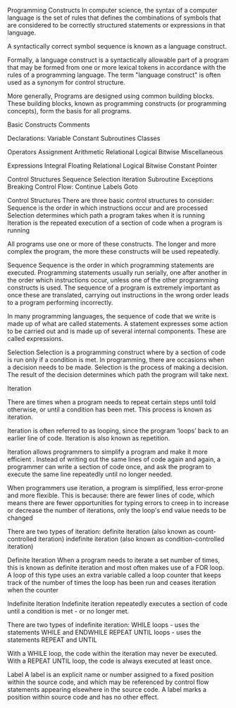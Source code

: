 Programming Constructs
In computer science, the syntax of a computer language is the set of rules that defines the combinations of symbols that are considered to be correctly structured statements or expressions in that language.

A syntactically correct symbol sequence is known as a language construct.

Formally, a language construct is a syntactically allowable part of a program that may be formed from one or more lexical tokens in accordance with the rules of a programming language. The term "language construct" is often used as a synonym for control structure.

More generally, Programs are designed using common building blocks. These building blocks, known as programming constructs (or programming concepts), form the basis for all programs.

Basic Constructs
  Comments

  Declarations:
    Variable
    Constant
    Subroutines
    Classes

  Operators
    Assignment
    Arithmetic
    Relational
    Logical
    Bitwise
    Miscellaneous

  Expressions
    Integral
    Floating
    Relational
    Logical
    Bitwise
    Constant
    Pointer

  Control Structures
    Sequence
    Selection
    Iteration
    Subroutine
    Exceptions
    Breaking Control Flow:
      Continue
      Labels
      Goto




Control Structures
There are three basic control structures to consider:
  Sequence is the order in which instructions occur and are processed
  Selection determines which path a program takes when it is running
  Iteration is the repeated execution of a section of code when a program is running

All programs use one or more of these constructs. The longer and more complex the program, the more these constructs will be used repeatedly.







Sequence
Sequence is the order in which programming statements are executed. Programming statements usually run serially, one after another in the order which instructions occur, unless one of the other programming constructs is used. The sequence of a program is extremely important as once these are translated, carrying out instructions in the wrong order leads to a program performing incorrectly.

In many programming languages, the sequence of code that we write is made up of what are called statements. A statement expresses some action to be carried out and is made up of several internal components. These are called expressions.



Selection
Selection is a programming construct where by a section of code is run only if a condition is met. In programming, there are occasions when a decision needs to be made. Selection is the process of making a decision. The result of the decision determines which path the program will take next.



Iteration

There are times when a program needs to repeat certain steps until told otherwise, or until a condition has been met. This process is known as iteration.

Iteration is often referred to as looping, since the program ‘loops’ back to an earlier line of code. Iteration is also known as repetition.

Iteration allows programmers to simplify a program and make it more efficient . Instead of writing out the same lines of code again and again, a programmer can write a section of code once, and ask the program to execute the same line repeatedly until no longer needed.

When programmers use iteration, a program is simplified, less error-prone and more flexible. This is because:
  there are fewer lines of code, which means there are fewer opportunities for typing errors to creep in
  to increase or decrease the number of iterations, only the loop's end value needs to be changed

There are two types of iteration:
  definite iteration (also known as count-controlled iteration)
  indefinite iteration (also known as condition-controlled iteration)


Definite Iteration
When a program needs to iterate a set number of times, this is known as definite iteration and most often makes use of a FOR loop. A loop of this type uses an extra variable called a loop counter that keeps track of the number of times the loop has been run and ceases iteration when the counter


Indefinite Iteration
Indefinite iteration repeatedly executes a section of code until a condition is met - or no longer met.

There are two types of indefinite iteration:
    WHILE loops - uses the statements WHILE and ENDWHILE
    REPEAT UNTIL loops - uses the statements REPEAT and UNTIL

With a WHILE loop, the code within the iteration may never be executed.
With a REPEAT UNTIL loop, the code is always executed at least once.





Label
A label is an explicit name or number assigned to a fixed position within the source code, and which may be referenced by control flow statements appearing elsewhere in the source code. A label marks a position within source code and has no other effect.
